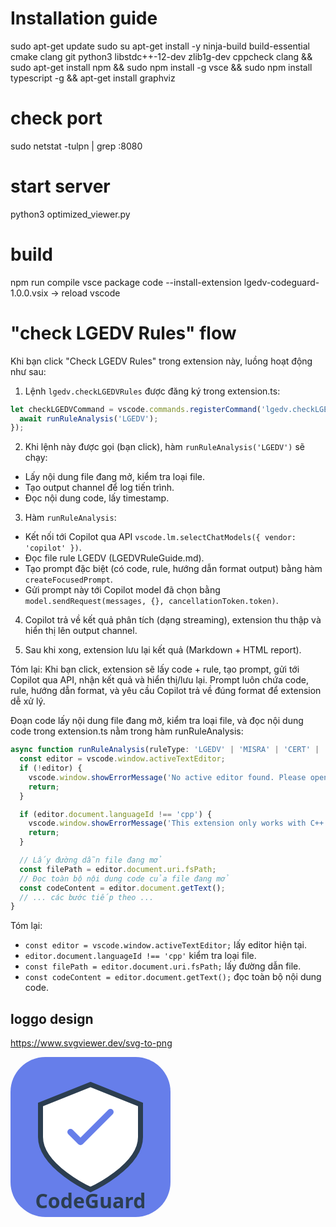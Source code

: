
# Installation guide
sudo apt-get update
sudo su
apt-get install -y ninja-build build-essential cmake clang git python3 libstdc++-12-dev zlib1g-dev cppcheck clang && sudo apt-get install npm && sudo npm install -g vsce && sudo npm install typescript -g
&& apt-get install graphviz

# check port
sudo netstat -tulpn | grep :8080

# start server
python3 optimized_viewer.py

# build
npm run compile
vsce package
code --install-extension lgedv-codeguard-1.0.0.vsix
-> reload vscode

# "check LGEDV Rules" flow
Khi bạn click "Check LGEDV Rules" trong extension này, luồng hoạt động như sau:

1. Lệnh `lgedv.checkLGEDVRules` được đăng ký trong extension.ts:
```typescript
let checkLGEDVCommand = vscode.commands.registerCommand('lgedv.checkLGEDVRules', async () => {
  await runRuleAnalysis('LGEDV');
});
```

2. Khi lệnh này được gọi (bạn click), hàm `runRuleAnalysis('LGEDV')` sẽ chạy:
- Lấy nội dung file đang mở, kiểm tra loại file.
- Tạo output channel để log tiến trình.
- Đọc nội dung code, lấy timestamp.

3. Hàm `runRuleAnalysis`:
- Kết nối tới Copilot qua API `vscode.lm.selectChatModels({ vendor: 'copilot' })`.
- Đọc file rule LGEDV (LGEDVRuleGuide.md).
- Tạo prompt đặc biệt (có code, rule, hướng dẫn format output) bằng hàm `createFocusedPrompt`.
- Gửi prompt này tới Copilot model đã chọn bằng `model.sendRequest(messages, {}, cancellationToken.token)`.

4. Copilot trả về kết quả phân tích (dạng streaming), extension thu thập và hiển thị lên output channel.

5. Sau khi xong, extension lưu lại kết quả (Markdown + HTML report).

Tóm lại: Khi bạn click, extension sẽ lấy code + rule, tạo prompt, gửi tới Copilot qua API, nhận kết quả và hiển thị/lưu lại. Prompt luôn chứa code, rule, hướng dẫn format, và yêu cầu Copilot trả về đúng format để extension dễ xử lý.

Đoạn code lấy nội dung file đang mở, kiểm tra loại file, và đọc nội dung code trong extension.ts nằm trong hàm runRuleAnalysis:

```typescript
async function runRuleAnalysis(ruleType: 'LGEDV' | 'MISRA' | 'CERT' | 'RAPIDSCAN' | 'CRITICAL') {
  const editor = vscode.window.activeTextEditor;
  if (!editor) {
    vscode.window.showErrorMessage('No active editor found. Please open a C++ file.');
    return;
  }

  if (editor.document.languageId !== 'cpp') {
    vscode.window.showErrorMessage('This extension only works with C++ files (.cpp, .h, .hpp)');
    return;
  }

  // Lấy đường dẫn file đang mở
  const filePath = editor.document.uri.fsPath;
  // Đọc toàn bộ nội dung code của file đang mở
  const codeContent = editor.document.getText();
  // ... các bước tiếp theo ...
}
```

Tóm lại:
- `const editor = vscode.window.activeTextEditor;` lấy editor hiện tại.
- `editor.document.languageId !== 'cpp'` kiểm tra loại file.
- `const filePath = editor.document.uri.fsPath;` lấy đường dẫn file.
- `const codeContent = editor.document.getText();` đọc toàn bộ nội dung code.


## loggo design
https://www.svgviewer.dev/svg-to-png

<svg width="256" height="256" viewBox="0 0 256 256" fill="none" xmlns="http://www.w3.org/2000/svg">
  <rect width="256" height="256" rx="56" fill="#667eea"/>
  <g>
    <path d="M128 44L208 76V128C208 176 128 212 128 212C128 212 48 176 48 128V76L128 44Z" fill="#fff" stroke="#2c3e50" stroke-width="8"/>
    <path d="M96 120L112 136L160 88" stroke="#667eea" stroke-width="10" stroke-linecap="round" stroke-linejoin="round"/>
  </g>
  <text x="128" y="242" text-anchor="middle" fill="#2c3e50" font-size="32" font-family="Segoe UI, Arial, sans-serif" font-weight="bold">CodeGuard</text>